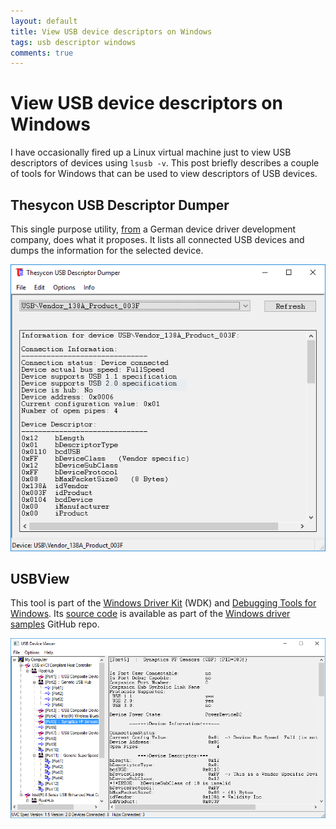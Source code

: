 ```yaml
---
layout: default
title: View USB device descriptors on Windows
tags: usb descriptor windows
comments: true
---
```

# View USB device descriptors on Windows

I have occasionally fired up a Linux virtual machine just to view USB descriptors of devices using `lsusb -v`. This post briefly describes a couple of tools for Windows that can be used to view descriptors of USB devices.

## Thesycon USB Descriptor Dumper

This single purpose utility, [from](http://www.thesycon.de/eng/usb_descriptordumper.shtml) a German device driver development company, does what it proposes. It lists all connected USB devices and dumps the information for the selected device.

![Thesycon USB Descriptor Dumper](/assets/img/usb-dd-thesycon.png)

## USBView

This tool is part of the [Windows Driver Kit](https://developer.microsoft.com/windows/hardware/windows-driver-kit) (WDK) and [Debugging Tools for Windows](https://docs.microsoft.com/en-us/windows-hardware/drivers/debugger/index). Its [source code](https://github.com/Microsoft/Windows-driver-samples/tree/master/usb/usbview) is available as part of the [Windows driver samples](https://github.com/Microsoft/Windows-driver-samples) GitHub repo.

![USBView Utility](/assets/img/usb-dd-usbview.png)
